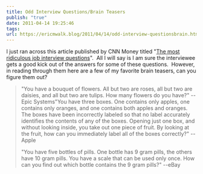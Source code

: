 ```yaml
---
title: Odd Interview Questions/Brain Teasers
publish: "true"
date: 2011-04-14 19:25:46
tags: 
url: https://ericmwalk.blog/2011/04/14/odd-interview-questionsbrain.html
---
```


I just ran across this article published by CNN Money titled "<a href="http://fortune.com/2011/04/05/the-most-ridiculous-job-interview-questions/?emc=lm">The most ridiculous job interview questions</a>".  All I will say is I am sure the interviewee gets a good kick out of the answers for some of these questions.  However, in reading through them here are a few of my favorite brain teasers, can you figure them out?

> "You have a bouquet of flowers. All but two are roses, all but two are daisies, and all but two are tulips. How many flowers do you have?" -- Epic Systems"You have three boxes. One contains only apples, one contains only oranges, and one contains both apples and oranges. The boxes have been incorrectly labeled so that no label accurately identifies the contents of any of the boxes. Opening just one box, and without looking inside, you take out one piece of fruit. By looking at the fruit, how can you immediately label all of the boxes correctly?" -- Apple
>
> "You have five bottles of pills. One bottle has 9 gram pills, the others have 10 gram pills. You have a scale that can be used only once. How can you find out which bottle contains the 9 gram pills?" --eBay